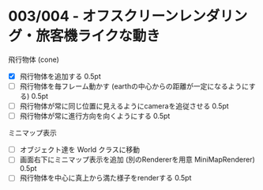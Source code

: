 # 003/004 - オフスクリーンレンダリング・旅客機ライクな動き

飛行物体 (cone)
- [x] 飛行物体を追加する 0.5pt
- [ ] 飛行物体を毎フレーム動かす (earthの中心からの距離が一定になるようにする) 0.5pt
- [ ] 飛行物体が常に同じ位置に見えるようにcameraを追従させる 0.5pt
- [ ] 飛行物体が常に進行方向を向くようにする 0.5pt

ミニマップ表示
- [ ] オブジェクト達を World クラスに移動
- [ ] 画面右下にミニマップ表示を追加 (別のRendererを用意 MiniMapRenderer) 0.5pt
- [ ] 飛行物体を中心に真上から満た様子をrenderする 0.5pt
